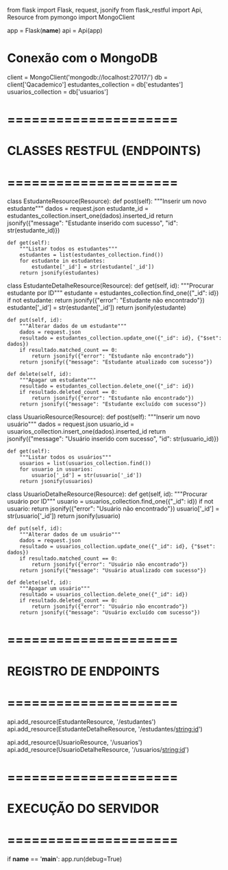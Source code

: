 from flask import Flask, request, jsonify
from flask_restful import Api, Resource
from pymongo import MongoClient


app = Flask(__name__)
api = Api(app)

# Conexão com o MongoDB
client = MongoClient('mongodb://localhost:27017/')
db = client['Qacademico']
estudantes_collection = db['estudantes'] 
usuarios_collection = db['usuarios'] 

# =====================
# CLASSES RESTFUL (ENDPOINTS)
# =====================


class EstudanteResource(Resource):
    def post(self):
        """Inserir um novo estudante"""
        dados = request.json
        estudante_id = estudantes_collection.insert_one(dados).inserted_id
        return jsonify({"message": "Estudante inserido com sucesso", "id": str(estudante_id)})

    def get(self):
        """Listar todos os estudantes"""
        estudantes = list(estudantes_collection.find())
        for estudante in estudantes:
            estudante['_id'] = str(estudante['_id']) 
        return jsonify(estudantes)

class EstudanteDetalheResource(Resource):
    def get(self, id):
        """Procurar estudante por ID"""
        estudante = estudantes_collection.find_one({"_id": id})
        if not estudante:
            return jsonify({"error": "Estudante não encontrado"})
        estudante['_id'] = str(estudante['_id'])
        return jsonify(estudante)

    def put(self, id):
        """Alterar dados de um estudante"""
        dados = request.json
        resultado = estudantes_collection.update_one({"_id": id}, {"$set": dados})
        if resultado.matched_count == 0:
            return jsonify({"error": "Estudante não encontrado"})
        return jsonify({"message": "Estudante atualizado com sucesso"})

    def delete(self, id):
        """Apagar um estudante"""
        resultado = estudantes_collection.delete_one({"_id": id})
        if resultado.deleted_count == 0:
            return jsonify({"error": "Estudante não encontrado"})
        return jsonify({"message": "Estudante excluído com sucesso"})


class UsuarioResource(Resource):
    def post(self):
        """Inserir um novo usuário"""
        dados = request.json
        usuario_id = usuarios_collection.insert_one(dados).inserted_id
        return jsonify({"message": "Usuário inserido com sucesso", "id": str(usuario_id)})

    def get(self):
        """Listar todos os usuários"""
        usuarios = list(usuarios_collection.find())
        for usuario in usuarios:
            usuario['_id'] = str(usuario['_id']) 
        return jsonify(usuarios)

class UsuarioDetalheResource(Resource):
    def get(self, id):
        """Procurar usuário por ID"""
        usuario = usuarios_collection.find_one({"_id": id})
        if not usuario:
            return jsonify({"error": "Usuário não encontrado"})
        usuario['_id'] = str(usuario['_id'])
        return jsonify(usuario)

    def put(self, id):
        """Alterar dados de um usuário"""
        dados = request.json
        resultado = usuarios_collection.update_one({"_id": id}, {"$set": dados})
        if resultado.matched_count == 0:
            return jsonify({"error": "Usuário não encontrado"})
        return jsonify({"message": "Usuário atualizado com sucesso"})

    def delete(self, id):
        """Apagar um usuário"""
        resultado = usuarios_collection.delete_one({"_id": id})
        if resultado.deleted_count == 0:
            return jsonify({"error": "Usuário não encontrado"})
        return jsonify({"message": "Usuário excluído com sucesso"})

# =====================
# REGISTRO DE ENDPOINTS
# =====================


api.add_resource(EstudanteResource, '/estudantes')
api.add_resource(EstudanteDetalheResource, '/estudantes/<string:id>')


api.add_resource(UsuarioResource, '/usuarios')
api.add_resource(UsuarioDetalheResource, '/usuarios/<string:id>')

# =====================
# EXECUÇÃO DO SERVIDOR
# =====================

if __name__ == '__main__':
    app.run(debug=True)
